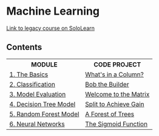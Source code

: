 # Machine Learning

[Link to legacy course on SoloLearn](https://www.sololearn.com/en/learn/courses/le-machine-learning)

## Contents

<table>
	<tr>
		<th>MODULE</th>
		<th>CODE PROJECT</th>
	</tr>
	<tr>
		<td><a href="https://github.com/HenestrosaConH/sololearn/tree/main/courses/machine-learning/1-the-basics">1. The Basics</a></td>
		<td><a href="https://github.com/HenestrosaConH/sololearn/tree/main/courses/machine-learning/1-the-basics/code-project">What's in a Column?</a></td>
	</tr>
	<tr>
		<td><a href="https://github.com/HenestrosaConH/sololearn/tree/main/courses/machine-learning/2-classification">2. Classification</a></td>
		<td><a href="https://github.com/HenestrosaConH/sololearn/tree/main/courses/machine-learning/2-classification/code-project">Bob the Builder</a></td>
	</tr>
	<tr>
		<td><a href="https://github.com/HenestrosaConH/sololearn/tree/main/courses/machine-learning/3-data-visualization">3. Model Evaluation</a></td>
		<td><a href="https://github.com/HenestrosaConH/sololearn/tree/main/courses/machine-learning/3-data-visualization/code-project">Welcome to the Matrix</a></td>
	</tr>
	<tr>
		<td><a href="https://github.com/HenestrosaConH/sololearn/tree/main/courses/machine-learning/4-decision-tree-model">4. Decision Tree Model</a></td>
		<td><a href="https://github.com/HenestrosaConH/sololearn/tree/main/courses/machine-learning/4-decision-tree-model/code-project">Split to Achieve Gain</a></td>
	</tr>
	<tr>
		<td><a href="https://github.com/HenestrosaConH/sololearn/tree/main/courses/machine-learning/5-random-forest-model">5. Random Forest Model</a></td>
		<td><a href="https://github.com/HenestrosaConH/sololearn/tree/main/courses/machine-learning/5-random-forest-model/code-project">A Forest of Trees</a></td>
	</tr>
	<tr>
		<td><a href="https://github.com/HenestrosaConH/sololearn/tree/main/courses/machine-learning/6-neural-networks">6. Neural Networks</a></td>
		<td><a href="https://github.com/HenestrosaConH/sololearn/tree/main/courses/machine-learning/6-neural-networks/code-project">The Sigmoid Function</a></td>
	</tr>
</table>
